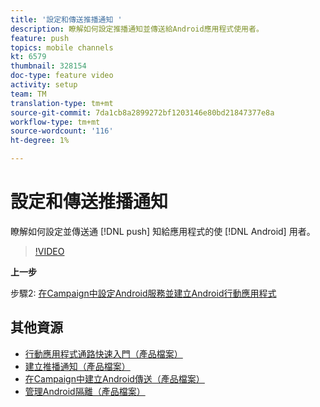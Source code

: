 ```yaml
---
title: '設定和傳送推播通知 '
description: 瞭解如何設定推播通知並傳送給Android應用程式使用者。
feature: push
topics: mobile channels
kt: 6579
thumbnail: 328154
doc-type: feature video
activity: setup
team: TM
translation-type: tm+mt
source-git-commit: 7da1cb8a2899272bf1203146e80bd21847377e8a
workflow-type: tm+mt
source-wordcount: '116'
ht-degree: 1%

---
```



# 設定和傳送推播通知

瞭解如何設定並傳送通 [!DNL push] 知給應用程式的使 [!DNL Android] 用者。

>[!VIDEO](https://video.tv.adobe.com/v/328154?quality=12)

**上一步**

步驟2: [在Campaign中設定Android服務並建立Android行動應用程式](/help/tutorial-getting-started-with-push-notifications-for-android/configuring-an-android-service-in-campaign.md)

## 其他資源

* [行動應用程式通路快速入門（產品檔案）](https://experienceleague.adobe.com/docs/campaign-classic/using/sending-messages/sending-push-notifications/about-mobile-app-channel.html#about-mobile-app-channel)
* [建立推播通知（產品檔案）](https://experienceleague.adobe.com/docs/campaign-classic/using/sending-messages/sending-push-notifications/creating-notifications.html#sending-messages)
* [在Campaign中建立Android傳送（產品檔案）](https://experienceleague.adobe.com/docs/campaign-classic/using/sending-messages/sending-push-notifications/configure-the-mobile-app/configuring-the-mobile-application-android.html#creating-android-delivery)
* [管理Android隔離（產品檔案）](https://experienceleague.adobe.com/docs/campaign-classic/using/sending-messages/monitoring-deliveries/understanding-quarantine-management.html#android-quarantine)
